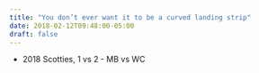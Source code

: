 ```yaml
---
title: "You don’t ever want it to be a curved landing strip"
date: 2018-02-12T09:48:00-05:00
draft: false
---
```

- 2018 Scotties, 1 vs 2 - MB vs WC